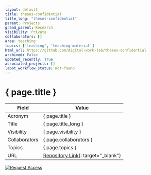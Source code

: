 ```yaml
---
layout: default
title: theses-confidential
title_long: "theses-confidential"
parent: Projects
grand_parent: Research
visibility: Private
collaborators: []
area: teaching
topics: ['teaching', 'teaching-material']
html_url: https://github.com/digital-work-lab/theses-confidential
archived: False
updated_recently: True
associated_projects: []
labot_workflow_status: not-found
---
```


# { page.title }

Field               | Value
------------------- | ----------------------------------
Acronym             | { page.title }
Title               | { page.title_long }
Visibility          | { page.visibility }
Collaborators       | { page.collaborators }
Topics              | { page.topics }
URL                 | [Repository Link](https://github.com/digital-work-lab/theses-confidential){: target="_blank"}

[![Request Access](https://img.shields.io/badge/Request-Access-blue?style=for-the-badge)](https://github.com/digital-work-lab/theses-confidential/issues/new?assignees=geritwagner&labels=access+request&template=request-repo-access.md&title=%5BAccess+Request%5D+Request+for+access+to+repository)

